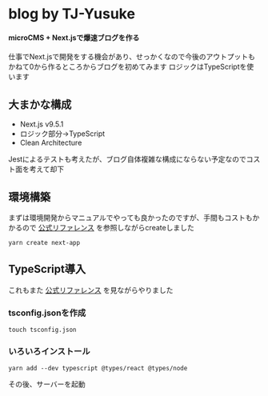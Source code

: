 # blog by TJ-Yusuke
#### microCMS + Next.jsで爆速ブログを作る

仕事でNext.jsで開発をする機会があり、せっかくなので今後のアウトプットもかねて0から作るところからブログを初めてみます
ロジックはTypeScriptを使います

## 大まかな構成
- Next.js v9.5.1
- ロジック部分→TypeScript
- Clean Architecture

Jestによるテストも考えたが、ブログ自体複雑な構成にならない予定なのでコスト面を考えて却下


## 環境構築
まずは環境開発からマニュアルでやっても良かったのですが、手間もコストもかかるので [公式リファレンス](https://nextjs.org/docs/getting-started) を参照しながらcreateしました
~~~Linux Kernel Module
yarn create next-app
~~~
## TypeScript導入
これもまた [公式リファレンス](https://nextjs.org/docs/basic-features/typescript) を見ながらやりました
### tsconfig.jsonを作成
~~~Linux Kernel Module
touch tsconfig.json
~~~
### いろいろインストール
~~~
yarn add --dev typescript @types/react @types/node
~~~
その後、サーバーを起動